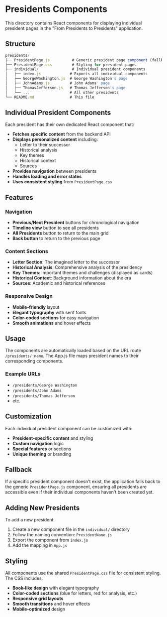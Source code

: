 # Presidents Components

This directory contains React components for displaying individual president pages in the "From Presidents to Presidents" application.

## Structure

```jsx
presidents/
├── PresidentPage.js          # Generic president page component (fallback)
├── PresidentPage.css         # Styling for president pages
├── individual/               # Individual president components
│   ├── index.js             # Exports all individual components
│   ├── GeorgeWashington.js  # George Washington's page
│   ├── JohnAdams.js         # John Adams' page
│   ├── ThomasJefferson.js   # Thomas Jefferson's page
│   └── ...                  # All other presidents
└── README.md                # This file
```

## Individual President Components

Each president has their own dedicated React component that:

- **Fetches specific content** from the backend API
- **Displays personalized content** including:
  - Letter to their successor
  - Historical analysis
  - Key themes
  - Historical context
  - Sources
- **Provides navigation** between presidents
- **Handles loading and error states**
- **Uses consistent styling** from `PresidentPage.css`

## Features

### Navigation

- **Previous/Next President** buttons for chronological navigation
- **Timeline view** button to see all presidents
- **All Presidents** button to return to the main grid
- **Back button** to return to the previous page

### Content Sections

- **Letter Section**: The imagined letter to the successor
- **Historical Analysis**: Comprehensive analysis of the presidency
- **Key Themes**: Important themes and challenges (displayed as cards)
- **Historical Context**: Background information about the era
- **Sources**: Academic and historical references

### Responsive Design

- **Mobile-friendly** layout
- **Elegant typography** with serif fonts
- **Color-coded sections** for easy navigation
- **Smooth animations** and hover effects

## Usage

The components are automatically loaded based on the URL route `/presidents/:name`. The App.js file maps president names to their corresponding components.

### Example URLs

- `/presidents/George Washington`
- `/presidents/John Adams`
- `/presidents/Thomas Jefferson`
- etc.

## Customization

Each individual president component can be customized with:

- **President-specific content** and styling
- **Custom navigation** logic
- **Special features** or sections
- **Unique theming** or branding

## Fallback

If a specific president component doesn't exist, the application falls back to the generic `PresidentPage.js` component, ensuring all presidents are accessible even if their individual components haven't been created yet.

## Adding New Presidents

To add a new president:

1. Create a new component file in the `individual/` directory
2. Follow the naming convention: `PresidentName.js`
3. Export the component from `index.js`
4. Add the mapping in `App.js`

## Styling

All components use the shared `PresidentPage.css` file for consistent styling. The CSS includes:

- **Book-like design** with elegant typography
- **Color-coded sections** (blue for letters, red for analysis, etc.)
- **Responsive grid layouts**
- **Smooth transitions** and hover effects
- **Mobile-optimized** design